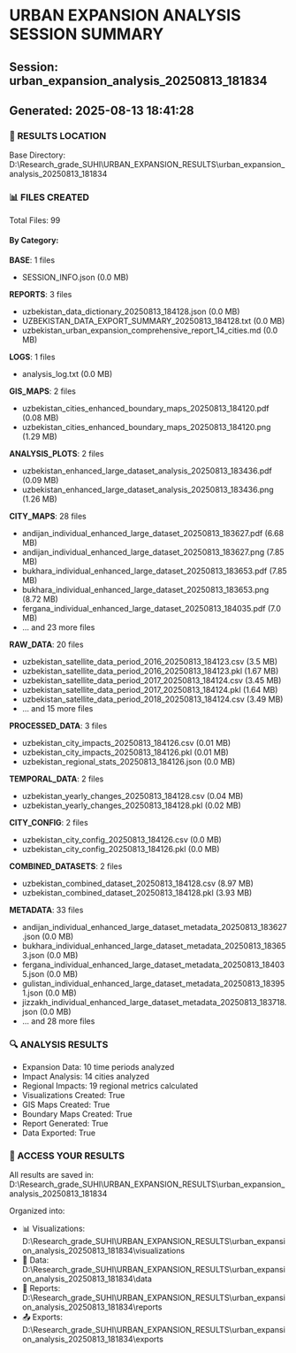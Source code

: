 
# URBAN EXPANSION ANALYSIS SESSION SUMMARY
## Session: urban_expansion_analysis_20250813_181834
## Generated: 2025-08-13 18:41:28

### 📁 RESULTS LOCATION
Base Directory: D:\Research_grade_SUHI\URBAN_EXPANSION_RESULTS\urban_expansion_analysis_20250813_181834

### 📊 FILES CREATED
Total Files: 99

#### By Category:

**BASE**: 1 files
  - SESSION_INFO.json (0.0 MB)

**REPORTS**: 3 files
  - uzbekistan_data_dictionary_20250813_184128.json (0.0 MB)
  - UZBEKISTAN_DATA_EXPORT_SUMMARY_20250813_184128.txt (0.0 MB)
  - uzbekistan_urban_expansion_comprehensive_report_14_cities.md (0.0 MB)

**LOGS**: 1 files
  - analysis_log.txt (0.0 MB)

**GIS_MAPS**: 2 files
  - uzbekistan_cities_enhanced_boundary_maps_20250813_184120.pdf (0.08 MB)
  - uzbekistan_cities_enhanced_boundary_maps_20250813_184120.png (1.29 MB)

**ANALYSIS_PLOTS**: 2 files
  - uzbekistan_enhanced_large_dataset_analysis_20250813_183436.pdf (0.09 MB)
  - uzbekistan_enhanced_large_dataset_analysis_20250813_183436.png (1.26 MB)

**CITY_MAPS**: 28 files
  - andijan_individual_enhanced_large_dataset_20250813_183627.pdf (6.68 MB)
  - andijan_individual_enhanced_large_dataset_20250813_183627.png (7.85 MB)
  - bukhara_individual_enhanced_large_dataset_20250813_183653.pdf (7.85 MB)
  - bukhara_individual_enhanced_large_dataset_20250813_183653.png (8.72 MB)
  - fergana_individual_enhanced_large_dataset_20250813_184035.pdf (7.0 MB)
  - ... and 23 more files

**RAW_DATA**: 20 files
  - uzbekistan_satellite_data_period_2016_20250813_184123.csv (3.5 MB)
  - uzbekistan_satellite_data_period_2016_20250813_184123.pkl (1.67 MB)
  - uzbekistan_satellite_data_period_2017_20250813_184124.csv (3.45 MB)
  - uzbekistan_satellite_data_period_2017_20250813_184124.pkl (1.64 MB)
  - uzbekistan_satellite_data_period_2018_20250813_184124.csv (3.49 MB)
  - ... and 15 more files

**PROCESSED_DATA**: 3 files
  - uzbekistan_city_impacts_20250813_184126.csv (0.01 MB)
  - uzbekistan_city_impacts_20250813_184126.pkl (0.01 MB)
  - uzbekistan_regional_stats_20250813_184126.json (0.0 MB)

**TEMPORAL_DATA**: 2 files
  - uzbekistan_yearly_changes_20250813_184128.csv (0.04 MB)
  - uzbekistan_yearly_changes_20250813_184128.pkl (0.02 MB)

**CITY_CONFIG**: 2 files
  - uzbekistan_city_config_20250813_184126.csv (0.0 MB)
  - uzbekistan_city_config_20250813_184126.pkl (0.0 MB)

**COMBINED_DATASETS**: 2 files
  - uzbekistan_combined_dataset_20250813_184128.csv (8.97 MB)
  - uzbekistan_combined_dataset_20250813_184128.pkl (3.93 MB)

**METADATA**: 33 files
  - andijan_individual_enhanced_large_dataset_metadata_20250813_183627.json (0.0 MB)
  - bukhara_individual_enhanced_large_dataset_metadata_20250813_183653.json (0.0 MB)
  - fergana_individual_enhanced_large_dataset_metadata_20250813_184035.json (0.0 MB)
  - gulistan_individual_enhanced_large_dataset_metadata_20250813_183951.json (0.0 MB)
  - jizzakh_individual_enhanced_large_dataset_metadata_20250813_183718.json (0.0 MB)
  - ... and 28 more files

### 🔍 ANALYSIS RESULTS
- Expansion Data: 10 time periods analyzed
- Impact Analysis: 14 cities analyzed
- Regional Impacts: 19 regional metrics calculated
- Visualizations Created: True
- GIS Maps Created: True
- Boundary Maps Created: True
- Report Generated: True
- Data Exported: True

### 📍 ACCESS YOUR RESULTS
All results are saved in: D:\Research_grade_SUHI\URBAN_EXPANSION_RESULTS\urban_expansion_analysis_20250813_181834

Organized into:
- 📊 Visualizations: D:\Research_grade_SUHI\URBAN_EXPANSION_RESULTS\urban_expansion_analysis_20250813_181834\visualizations
- 💾 Data: D:\Research_grade_SUHI\URBAN_EXPANSION_RESULTS\urban_expansion_analysis_20250813_181834\data
- 📄 Reports: D:\Research_grade_SUHI\URBAN_EXPANSION_RESULTS\urban_expansion_analysis_20250813_181834\reports
- 📤 Exports: D:\Research_grade_SUHI\URBAN_EXPANSION_RESULTS\urban_expansion_analysis_20250813_181834\exports
